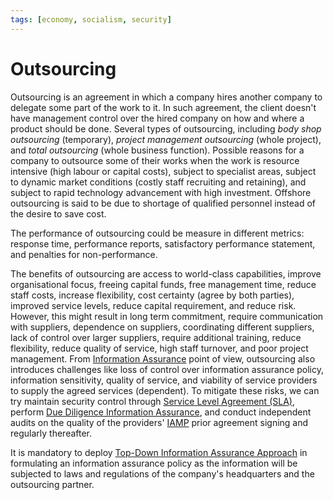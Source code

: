 ```yaml
---
tags: [economy, socialism, security]
---
```


# Outsourcing

Outsourcing is an agreement in which a company hires another company to delegate
some part of the work to it. In such agreement, the client doesn't have
management control over the hired company on how and where a product should be
done. Several types of outsourcing, including *body shop outsourcing*
(temporary), *project management outsourcing* (whole project), and *total
outsourcing* (whole business function). Possible reasons for a company to
outsource some of their works when the work is resource intensive (high labour
or capital costs), subject to specialist areas, subject to dynamic market
conditions (costly staff recruiting and retaining), and subject to rapid
technology advancement with high investment. Offshore outsourcing is said to be
due to shortage of qualified personnel instead of the desire to save cost.

The performance of outsourcing could be measure in different metrics: response
time, performance reports, satisfactory performance statement, and penalties for
non-performance.

The benefits of outsourcing are access to world-class capabilities, improve
organisational focus, freeing capital funds, free management time, reduce staff
costs, increase flexibility, cost certainty (agree by both parties), improved
service levels, reduce capital requirement, and reduce risk. However, this might
result in long term commitment, require communication with suppliers, dependence
on suppliers, coordinating different suppliers, lack of control over larger
suppliers, require additional training, reduce flexibility, reduce quality of
service, high staff turnover, and poor project management. From [Information Assurance](202408141942.md)
point of view, outsourcing also introduces challenges like loss of control over
information assurance policy, information sensitivity, quality of service, and
viability of service providers to supply the agreed services (dependent). To
mitigate these risks, we can try maintain security control through
[Service Level Agreement (SLA)](202311291026.md), perform [Due Diligence Information Assurance](202408142224.md),
and conduct independent audits on the quality of the providers'
[IAMP](202408262318.md) prior agreement signing and regularly thereafter.

It is mandatory to deploy [Top-Down Information Assurance Approach](202408231520.md)
in formulating an information assurance policy as the information will be
subjected to laws and regulations of the company's headquarters and the
outsourcing partner.
